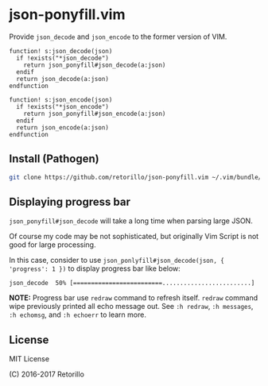 # json-ponyfill.vim

Provide `json_decode` and `json_encode` to the former version of VIM.

```viml
function! s:json_decode(json)
  if !exists("*json_decode")
    return json_ponyfill#json_decode(a:json)
  endif
  return json_decode(a:json)
endfunction

function! s:json_encode(json)
  if !exists("*json_encode")
    return json_ponyfill#json_encode(a:json)
  endif
  return json_encode(a:json)
endfunction
```

## Install (Pathogen)

```bash
git clone https://github.com/retorillo/json-ponyfill.vim ~/.vim/bundle/json-ponyfill.vim
```

## Displaying progress bar

`json_ponyfill#json_decode` will take a long time when parsing large JSON.

Of course my code may be not sophisticated, but originally Vim Script is not
good for large processing.

In this case, consider to use `json_ponlyfill#json_decode(json, { 'progress': 1 })`
to display progress bar like below:

```
json_decode  50% [=========================.........................]
```

**NOTE:** Progress bar use `redraw` command to refresh itself. `redraw` command
wipe previously printed all echo message out.  See `:h redraw`, `:h messages`,
`:h echomsg`, and `:h echoerr` to learn more.

## License

MIT License

(C) 2016-2017 Retorillo
